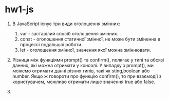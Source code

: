# hw1-js

1. В JavaScript існує три види оголошення змінних:
    1) var - застарілий спосіб оголошення змінних. 
    2) const - оголошення статичної змінної, не може бути зміненна в процессі подальшої роботи.
    3) let - оголошення змінної, значення якої можна зміннювати.

2. Різниця між функціями prompt() та confirm(), полягає у типі та обсязі данних, які можна отримати у консолі. 
У випадку з prompt(), ми можемо отримати данні різних типів, такі як sting,boolean або number. Якщо ж говороти про функцію confirm(), то при взаємодії з користувачем, можливо отримати лише значення true або false.

3. 
